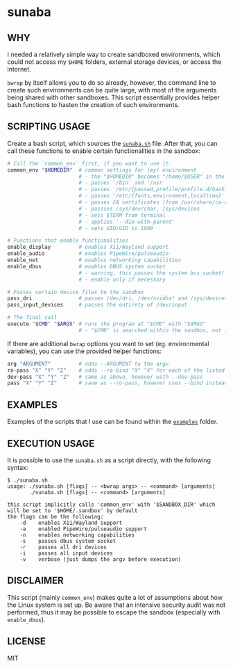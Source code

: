 # sunaba

## WHY

I needed a relatively simple way to create sandboxed environments, which could not access my `$HOME` folders, external storage devices, or access the internet.

`bwrap` by itself allows you to do so already, however, the command line to create such environments can be quite large, with most of the arguments being shared with other sandboxes. This script essentially provides helper bash functions to hasten the creation of such environments.

## SCRIPTING USAGE

Create a bash script, which sources the [`sunaba.sh`](./sunaba.sh) file. After that, you can call these functions to enable certain functionalities in the sandbox:

```bash
# Call the `common_env` first, if you want to use it.
common_env "$HOMEDIR"  # common settings for (my) environment
                       # - the "$HOMEDIR" becomes "/home/$USER" in the sandbox
                       # - passes '/bin' and '/usr'
                       # - passes '/etc/{passwd,profile/profile.d/bash.bashrc}
                       # - passes '/etc/{fonts,environment,localtime}'
                       # - passes CA certificates (from /usr/share/ca-certificates, /etc/{ssl,ca-certificates})
                       # - passses /sys/dev/char, /sys/devices
                       # - sets $TERM from terminal
                       # - applies '--die-with-parent'
                       # - sets UID/GID to 1000

# Functions that enable functionalities
enable_display         # enables X11/Wayland support
enable_audio           # enables PipeWire/pulseaudio
enable_net             # enables networking capabilities
enable_dbus            # enables DBUS system socket
                       # - warning, this passes the system bus socket!!
                       # - enable only if necessary

# Passes certain device files to the sandbox
pass_dri               # passes /dev/dri, /dev/nvidia* and /sys/devices
pass_input_devices     # passes the entirety of /dev/input

# The final call
execute "$CMD" "$ARGS" # runs the program at "$CMD" with "$ARGS"
                       # - "$CMD" is searched within the sandbox, not in host
```

If there are additional `bwrap` options you want to set (eg. environmental variables), you can use the provided helper functions:
```bash
arg "ARGUMENT"         # adds --ARGUMENT to the argv
ro-pass "X" "Y" "Z"    # adds --ro-bind "X" "X" for each of the listed paths
dev-pass "X" "Y" "Z"   # same as above, however with --dev-pass
pass "X" "Y" "Z"       # save as --ro-pass, however uses --bind instead (rw file access)
```

## EXAMPLES

Examples of the scripts that I use can be found within the [`examples`](./examples/) folder.

## EXECUTION USAGE

It is possible to use the `sunaba.sh` as a script directly, with the following syntax:
```console
$ ./sunaba.sh
usage: ./sunaba.sh [flags] -- <bwrap args> -- <command> [arguments]
       ./sunaba.sh [flags] -- <command> [arguments]

this script implicitly calls 'common_env' with '$SANDBOX_DIR' which will be set to '$HOME/.sandbox' by default
the flags can be the following:
    -d    enables X11/Wayland support
    -a    enabled PipeWire/pulseaudio support
    -n    enables networking capabilities
    -s    passes dbus system socket
    -r    passes all dri devices
    -i    passes all input devices
    -v    verbose (just dumps the argv before execution)
```


## DISCLAIMER

This script (mainly `common_env`) makes quite a lot of assumptions about how the Linux system is set up. Be aware that an intensive security audit was not performed, thus it may be possible to escape the sandbox (especially with `enable_dbus`).

## LICENSE

MIT